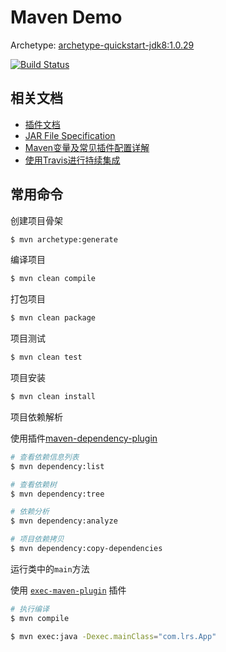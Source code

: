 # Maven Demo

Archetype: [archetype-quickstart-jdk8:1.0.29](https://github.com/ngeor/archetype-quickstart-jdk8)

[![Build Status](https://travis-ci.org/Swedish-li/mvn-demo.svg?branch=master)](https://travis-ci.org/Swedish-li/mvn-demo)

## 相关文档

* [插件文档][1]
* [JAR File Specification][2]
* [Maven变量及常见插件配置详解][3]
* [使用Travis进行持续集成][4]

## 常用命令

创建项目骨架

``` bash
$ mvn archetype:generate
```

编译项目

``` bash
$ mvn clean compile
```

打包项目

``` bash
$ mvn clean package
```

项目测试

``` bash
$ mvn clean test
```

项目安装

``` bash
$ mvn clean install
```

项目依赖解析

使用插件[maven-dependency-plugin](https://maven.apache.org/plugins/maven-dependency-plugin/)

``` bash
# 查看依赖信息列表
$ mvn dependency:list

# 查看依赖树
$ mvn dependency:tree

# 依赖分析
$ mvn dependency:analyze

# 项目依赖拷贝
$ mvn dependency:copy-dependencies
```

运行类中的`main`方法

使用 [`exec-maven-plugin`][5] 插件

``` bash
# 执行编译
$ mvn compile

$ mvn exec:java -Dexec.mainClass="com.lrs.App"

```


[1]: https://maven.apache.org/plugins/index.html
[2]: http://docs.oracle.com/javase/1.5.0/docs/guide/jar/jar.html
[3]: http://blog.csdn.net/amorym/article/details/52619402
[4]: http://www.liaoxuefeng.com/article/0014631488240837e3633d3d180476cb684ba7c10fda6f6000
[5]: http://www.mojohaus.org/exec-maven-plugin/java-mojo.html
